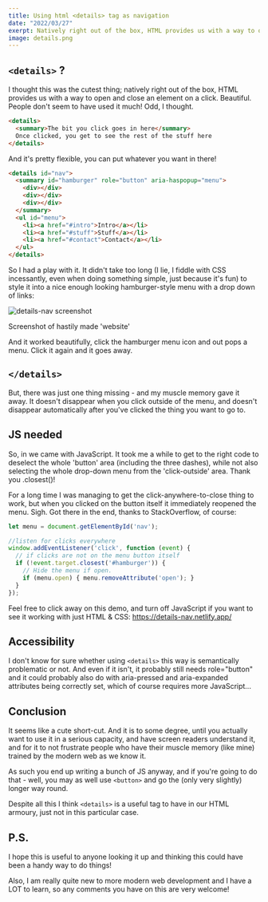 ```yaml
---
title: Using html <details> tag as navigation
date: "2022/03/27"
exerpt: Natively right out of the box, HTML provides us with a way to open and close an element on a click. Beautiful.
image: details.png
---
```


## ```<details>``` ?

I thought this was the cutest thing; natively right out of the box, HTML provides us with a way to open and close an element on a click. Beautiful. People don't seem to have used it much! Odd, I thought.

```html
<details>
  <summary>The bit you click goes in here</summary>
  Once clicked, you get to see the rest of the stuff here
</details>
```
And it's pretty flexible, you can put whatever you want in there!

```html
<details id="nav">
  <summary id="hamburger" role="button" aria-haspopup="menu">
    <div></div>
    <div></div>
    <div></div>
  </summary>
  <ul id="menu">
    <li><a href="#intro">Intro</a></li>
    <li><a href="#stuff">Stuff</a></li>
    <li><a href="#contact">Contact</a></li>
  </ul>
</details>
```
So I had a play with it. It didn't take too long (I lie, I fiddle with CSS incessantly, even when doing something simple, just because it's fun) to style it into a nice enough looking hamburger-style menu with a drop down of links:

![details-nav screenshot](/images/blog/details2.png)
<p class="caption">Screenshot of hastily made 'website'</p>

And it worked beautifully, click the hamburger menu icon and out pops a menu. Click it again and it goes away.

## ```</details>```
But, there was just one thing missing - and my muscle memory gave it away. It doesn't disappear when you click outside of the menu, and doesn't disappear automatically after you've clicked the thing you want to go to.

## JS needed
So, in we came with JavaScript. It took me a while to get to the right code to deselect the whole 'button' area (including the three dashes), while not also selecting the whole drop-down menu from the 'click-outside' area. Thank you .closest()!

For a long time I was managing to get the click-anywhere-to-close thing to work, but when you clicked on the button itself it immediately reopened the menu. Sigh. Got there in the end, thanks to StackOverflow, of course:

```js
let menu = document.getElementById('nav');

//listen for clicks everywhere
window.addEventListener('click', function (event) {
  // if clicks are not on the menu button itself
  if (!event.target.closest('#hamburger')) {
    // Hide the menu if open.
    if (menu.open) { menu.removeAttribute('open'); }
  }
});
```

Feel free to click away on this demo, and turn off JavaScript if you want to see it working with just HTML & CSS: https://details-nav.netlify.app/

## Accessibility
I don't know for sure whether using ```<details>``` this way is semantically problematic or not. And even if it isn't, it probably still needs role="button" and it could probably also do with aria-pressed and aria-expanded attributes being correctly set, which of course requires more JavaScript...

## Conclusion
It seems like a cute short-cut. And it is to some degree, until you actually want to use it in a serious capacity, and have screen readers understand it, and for it to not frustrate people who have their muscle memory (like mine) trained by the modern web as we know it.

As such you end up writing a bunch of JS anyway, and if you're going to do that - well, you may as well use ```<button>``` and go the (only very slightly) longer way round.

Despite all this I think ```<details>``` is a useful tag to have in our HTML armoury, just not in this particular case.

## P.S.
I hope this is useful to anyone looking it up and thinking this could have been a handy way to do things!

Also, I am really quite new to more modern web development and I have a LOT to learn, so any comments you have on this are very welcome!